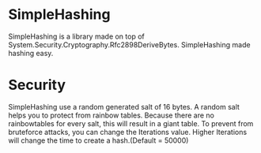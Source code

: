 # SimpleHashing
SimpleHashing is a library made on top of System.Security.Cryptography.Rfc2898DeriveBytes.
SimpleHashing made hashing easy.

# Security
SimpleHashing use a random generated salt of 16 bytes.
A random salt helps you to protect from rainbow tables.
Because there are no rainbowtables for every salt, this will result in a giant table.
To prevent from bruteforce attacks, you can change the Iterations value.
Higher Iterations will change the time to create a hash.(Default = 50000)

